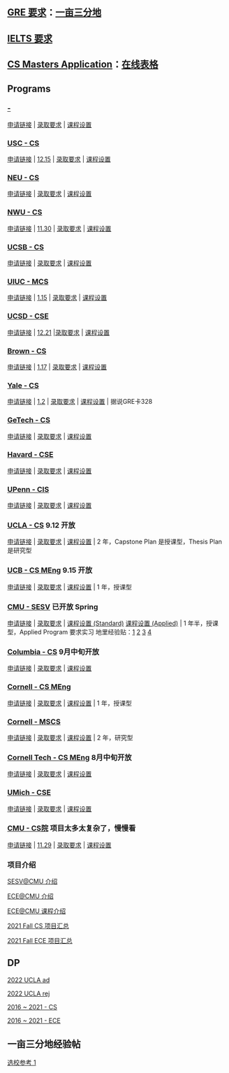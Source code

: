 ## [GRE 要求](https://cqhy89kw13.feishu.cn/sheets/shtcnhyQEYS7dAP3XC6FCMJIavb?table=tblnJUIQLSu8zVcW&view=vewo99Mbw4)：[一亩三分地](https://www.1point3acres.com/bbs/thread-906889-1-1.html)

## [IELTS 要求](https://docs.google.com/document/d/1TSRanAzmMi2m4yNgXxyQ-PT4YHRsoowOv_jlCdUmlK4/edit)

## [CS Masters Application](https://csmsapp.github.io)：[在线表格](https://docs.google.com/spreadsheets/d/1-EB2sscgYKgyMF5sM5EVgYmQlo-Qf9YJ5ErlYAIbxy8/edit?pli=1#gid=0)

## Programs

### [ - ]()
[申请链接]() | [录取要求]() | [课程设置]()

### [USC - CS](https://www.cs.usc.edu/academic-programs/masters/computer-science-general/)
[申请链接](https://usc.liaisoncas.com/applicant-ux/#/login) | [12.15](https://viterbigradadmission.usc.edu/programs/masters/apply/ready-to-apply/) | [录取要求](https://viterbigradadmission.usc.edu/programs/masters/apply/ready-to-apply/) | [课程设置]()

### [NEU - CS](https://www.khoury.northeastern.edu/programs/computer-science-ms/)
[申请链接](https://enroll.northeastern.edu/apply/#_ga=2.118015689.11053856.1662691776-2030625693.1662691776) | [录取要求](https://www.khoury.northeastern.edu/apply/masters-apply/) | [课程设置]()

### [NWU - CS](https://www.applyweb.com/nugrad/index.ftl)
[申请链接](https://www.applyweb.com/nugrad/index.ftl) | [11.30](https://www.mccormick.northwestern.edu/computer-science/academics/graduate/admissions/#English) | [录取要求](https://www.mccormick.northwestern.edu/computer-science/academics/graduate/admissions/#English) | [课程设置]()

### [UCSB - CS](https://www.cs.ucsb.edu/index.php/education/graduate/masters-degree)
[申请链接](https://www.graddiv.ucsb.edu/eapp/Login.aspx) | [录取要求](https://www.cs.ucsb.edu/index.php/education/graduate/how-to-apply) | [课程设置](https://www.cs.ucsb.edu/education/courses/graduate-courses-and-their-area-classifications)

### [UIUC - MCS](https://cs.illinois.edu/academics/graduate/professional-mcs/campus-master-computer-science)
[申请链接](https://choose.illinois.edu/apply/) | [1.15](https://cs.illinois.edu/admissions/graduate/application-deadlines) | [录取要求](https://cs.illinois.edu/admissions/graduate/applications-process-requirements) | [课程设置](https://cs.illinois.edu/academics/graduate/ms-program)

### [UCSD - CSE](https://cse.ucsd.edu/graduate/degree-programs/ms-program)
[申请链接](https://connect.grad.ucsd.edu/apply/) | [12.21](https://cse.ucsd.edu/graduate/admissions/application-checklist) |[录取要求](https://cse.ucsd.edu/graduate/admissions/application-checklist) | [课程设置](https://cse.ucsd.edu/graduate/degree-programs/ms-program)

### [Brown - CS](https://graduateprograms.brown.edu/graduate-program/computer-science-scm)
[申请链接](https://apply.professional.brown.edu/apply/) | [1.17](https://graduateprograms.brown.edu/graduate-program/computer-science-scm#admission) | [录取要求](https://graduateprograms.brown.edu/graduate-program/computer-science-scm#admission) | [课程设置]()

### [Yale - CS](https://cpsc.yale.edu/academics/graduate-program/master-science) 
[申请链接](https://apply.grad.yale.edu/apply/) | [1.2](https://gsas.yale.edu/admissions/phdmasters-application-process/dates-deadlines) | [录取要求]() | [课程设置]() | 据说GRE卡328

### [GeTech - CS](https://www.cc.gatech.edu/ms-computer-science-admission-requirements)
[申请链接](https://gradapp.gatech.edu/apply/) | [录取要求]() | [课程设置]()

### [Havard - CSE](https://www.seas.harvard.edu/applied-computation/graduate-programs/masters-computational-science-and-engineering)
[申请链接](https://apply.gsas.harvard.edu/apply/) | [录取要求](https://www.seas.harvard.edu/applied-computation/graduate-programs/masters-computational-science-and-engineering/how-apply) | [课程设置]()

### [UPenn - CIS](https://gradadm.seas.upenn.edu/masters/computer-and-information-science/)
[申请链接](https://www.applyweb.com/upenng/index.ftl) | [录取要求](https://gradadm.seas.upenn.edu/how-to-apply/#masters) | [课程设置]()

### [UCLA - CS](https://grad.ucla.edu/programs/school-of-engineering-and-applied-science/computer-science/) 9.12 开放
[申请链接](https://apply.grad.ucla.edu/apply/) | [录取要求](https://www.cs.ucla.edu/graduate-requirements/) | [课程设置]() | 2 年，Capstone Plan 是授课型，Thesis Plan 是研究型

### [UCB - CS MEng](https://eecs.berkeley.edu/academics/graduate/industry-programs/meng) 9.15 开放
[申请链接](https://gradapp.berkeley.edu/apply/) | [录取要求]() | [课程设置]() | 1 年，授课型

### [CMU - SESV](https://www.ece.cmu.edu/academics/ms-se/index.html) 已开放 Spring
[申请链接](https://gradadmissions.engineering.cmu.edu/apply/) | [录取要求](https://www.ece.cmu.edu/admissions/index.html) | [课程设置 (Standard)](https://www.ece.cmu.edu/academics/ms-se/standard-program.html) [课程设置 (Applied)](https://www.ece.cmu.edu/academics/ms-se/applied-program.html) | 1 年半，授课型，Applied Program 要求实习
地里经验贴：[1](https://www.1point3acres.com/bbs/thread-720775-1-1.html) [2](https://instant.1point3acres.com/thread/523072) [3](https://www.1point3acres.com/bbs/thread-466151-1-1.html) [4](https://www.1point3acres.com/bbs/thread-750772-9-1.html)

### [Columbia - CS](https://www.cs.columbia.edu/education/ms/) 9月中旬开放
[申请链接](https://apply.engineering.columbia.edu/apply/) | [录取要求]() | [课程设置](https://www.cs.columbia.edu/education/admissions8/#masters)

### [Cornell - CS MEng](https://www.cs.cornell.edu/masters)
[申请链接](https://www.applyweb.com/cornellg/index.ftl) | [录取要求](https://www.cs.cornell.edu/masters/apply) | [课程设置]() | 1 年，授课型

### [Cornell - MSCS](https://www.cs.cornell.edu/ms)
[申请链接](https://www.applyweb.com/cgi-bin/app?s=cornellg) | [录取要求](https://www.cs.cornell.edu/ms/admissions) | [课程设置]() | 2 年，研究型

### [Cornell Tech - CS MEng](https://tech.cornell.edu/admissions/meng-application/) 8月中旬开放
[申请链接]() | [录取要求](https://tech.cornell.edu/admissions/meng-application/) | [课程设置]()

### [UMich - CSE](https://cse.engin.umich.edu/academics/graduate/masters-in-cse/)
[申请链接](https://www.applyweb.com/cgi-bin/app?s=umgrad) | [录取要求](https://cse.engin.umich.edu/academics/graduate/admissions/apply/) | [课程设置]()

### [CMU - CS院](https://www.cs.cmu.edu/academics/graduate-admissions) 项目太多太复杂了，慢慢看
[申请链接](https://applygrad.cs.cmu.edu/apply/index.php?domain=1) | [11.29](https://www.cs.cmu.edu/academics/graduate-admissions) | [录取要求](https://www.cs.cmu.edu/academics/application_instructions) | [课程设置]()






### 项目介绍

[SESV@CMU 介绍](https://www.1point3acres.com/bbs/thread-523072-1-1.html)

[ECE@CMU 介绍](https://www.1point3acres.com/bbs/thread-502216-1-1.html)

[ECE@CMU 课程介绍](https://www.1point3acres.com/bbs/thread-532518-1-1.html)

[2021 Fall CS 项目汇总](https://github.com/Bryceknows/Master-2023-Fall/blob/da7e9288b621a96cf266ade16b4f5174d58829f6/Programs/2021-Fall-375%E4%B8%AA%E8%AE%A1%E7%AE%97%E6%9C%BA%E7%A7%91%E5%AD%A6MS+PHD%E9%A1%B9%E7%9B%AE%E5%AE%98%E7%BD%91%E5%AE%9E%E5%BD%95.pdf)

[2021 Fall ECE 项目汇总](https://github.com/Bryceknows/Master-2023-Fall/blob/6946ece715910ad788ba9bfa3f96e11c551b94ed/Programs/2021-Fall-346%E4%B8%AA%E8%AE%A1%E7%AE%97%E6%9C%BA%E5%B7%A5%E7%A8%8BMS+PHD%E9%A1%B9%E7%9B%AE%E5%AE%98%E7%BD%91%E5%AE%9E%E5%BD%95.pdf)


## DP
[2022 UCLA ad](https://github.com/Bryceknows/Master-Fall-2023/tree/main/DP/UCLA%20ad)

[2022 UCLA rej](https://github.com/Bryceknows/Master-Fall-2023/tree/main/DP/UCLA%20rej)

[2016 ~ 2021 - CS](https://github.com/Bryceknows/Master-2023-Fall/blob/af777a9201807cb79dcea071b9d74f06d7f50dd4/DP/%E7%BE%8E%E7%A0%94%E8%AE%A1%E7%AE%97%E6%9C%BA%E7%A7%91%E5%AD%A6%E4%B8%93%E4%B8%9A16-21FallMS%E9%A1%B9%E7%9B%AE%E7%94%B3%E8%AF%B7%E5%AE%9E%E4%BE%8B.pdf)

[2016 ~ 2021 - ECE](https://github.com/Bryceknows/Master-2023-Fall/blob/4cf10fc172f036fde040381b7e8d9b47eeecc447/DP/%E7%BE%8E%E7%A0%94%E8%AE%A1%E7%AE%97%E6%9C%BA%E5%B7%A5%E7%A8%8B%E4%B8%93%E4%B8%9A16-21Fall%E4%BB%A5%E7%94%B3%E8%AF%B7%E9%99%A2%E6%A0%A1%E6%8E%92%E5%BA%8F%E7%9A%84%E7%94%B3%E8%AF%B7%E5%AE%9E%E4%BE%8B.pdf)


## 一亩三分地经验帖
[选校参考 1](https://www.1point3acres.com/bbs/thread-594958-1-1.html)
